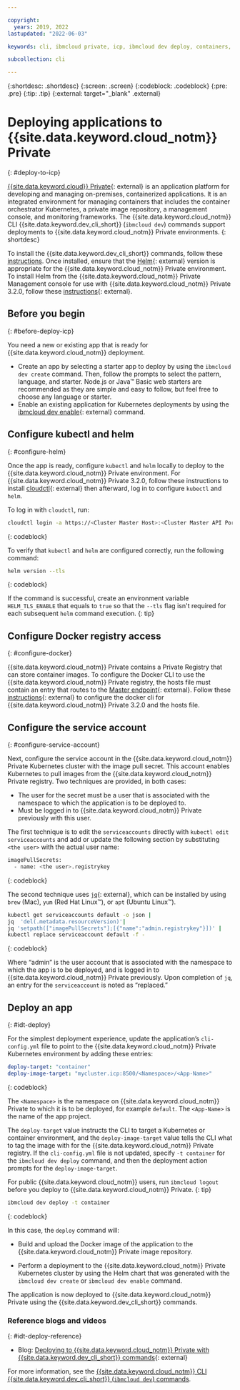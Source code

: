 ```yaml
---

copyright:
  years: 2019, 2022
lastupdated: "2022-06-03"

keywords: cli, ibmcloud private, icp, ibmcloud dev deploy, containers, kubernetes, ibmcloud dev, cli blog, cli video, cli reference

subcollection: cli

---
```



{:shortdesc: .shortdesc}
{:screen: .screen}
{:codeblock: .codeblock}
{:pre: .pre}
{:tip: .tip}
{:external: target="_blank" .external}

# Deploying applications to {{site.data.keyword.cloud_notm}} Private
{: #deploy-to-icp}

[{{site.data.keyword.cloud}} Private](https://www.ibm.com/developerworks/community/groups/service/html/communityoverview?communityUuid=fe25b4ef-ea6a-4d86-a629-6f87ccf4649e){: external} is an application platform for developing and managing on-premises, containerized applications. It is an integrated environment for managing containers that includes the container orchestrator Kubernetes, a private image repository, a management console, and monitoring frameworks. The {{site.data.keyword.cloud_notm}} CLI {{site.data.keyword.dev_cli_short}} (`ibmcloud dev`) commands support deployments to {{site.data.keyword.cloud_notm}} Private environments.
{: shortdesc}

To install the {{site.data.keyword.dev_cli_short}} commands, follow these [instructions](/docs/cli?topic=cli-install-devtools-manually). Once installed, ensure that the [Helm](https://www.ibm.com/cloud/blog/deploying-ibm-cloud-private-ibm-cloud-developer-tools-cli){: external} version is appropriate for the {{site.data.keyword.cloud_notm}} Private environment. To install Helm from the {{site.data.keyword.cloud_notm}} Private Management console for use with {{site.data.keyword.cloud_notm}} Private 3.2.0, follow these [instructions](https://www.ibm.com/support/knowledgecenter/SSBS6K_3.2.0/app_center/create_helm_cli.html){: external}.

## Before you begin
{: #before-deploy-icp}

You need a new or existing app that is ready for {{site.data.keyword.cloud_notm}} deployment.

* Create an app by selecting a starter app to deploy by using the `ibmcloud dev create` command. Then, follow the prompts to select the pattern, language, and starter. Node.js or Java&trade; Basic web starters are recommended as they are simple and easy to follow, but feel free to choose any language or starter.
* Enable an existing application for Kubernetes deployments by using the [ibmcloud dev enable](https://www.ibm.com/blogs/cloud-archive/2017/09/enable-existing-projects-ibm-cloud-ibm-cloud-developer-tools-cli/){: external} command.

## Configure kubectl and helm
{: #configure-helm}

Once the app is ready, configure `kubectl` and `helm` locally to deploy to the {{site.data.keyword.cloud_notm}} Private environment. For {{site.data.keyword.cloud_notm}} Private 3.2.0, follow these instructions to install [cloudctl](https://www.ibm.com/support/knowledgecenter/SSBS6K_3.2.0/manage_cluster/install_cli.html){: external} then afterward, log in to configure `kubectl` and `helm`.

To log in with `cloudctl`, run:
```bash
cloudctl login -a https://<Cluster Master Host>:<Cluster Master API Port> --skip-ssl-validation
```
{: codeblock}

To verify that `kubectl` and `helm` are configured correctly, run the following command:
```bash
helm version --tls
```
{: codeblock}

If the command is successful, create an environment variable `HELM_TLS_ENABLE` that equals to `true` so that the `--tls` flag isn't required for each subsequent `helm` command execution.
{: tip}

## Configure Docker registry access
{: #configure-docker}

{{site.data.keyword.cloud_notm}} Private contains a Private Registry that can store container images. To configure the Docker CLI to use the {{site.data.keyword.cloud_notm}} Private registry, the hosts file must contain an entry that routes to the [Master endpoint](https://www.ibm.com/support/knowledgecenter/SSBS6K_3.2.0/manage_cluster/cluster_endpoints.html#master){: external}. Follow these [instructions](https://www.ibm.com/support/knowledgecenter/SSBS6K_3.2.0/manage_images/configuring_docker_cli.html){: external} to configure the docker cli for {{site.data.keyword.cloud_notm}} Private 3.2.0 and the hosts file.

## Configure the service account
{: #configure-service-account}

Next, configure the service account in the {{site.data.keyword.cloud_notm}} Private Kubernetes cluster with the image pull secret. This account enables Kubernetes to pull images from the {{site.data.keyword.cloud_notm}} Private registry. Two techniques are provided, in both cases:

 - The user for the secret must be a user that is associated with the namespace to which the application is to be deployed to.
 - Must be logged in to {{site.data.keyword.cloud_notm}} Private previously with this user.

The first technique is to edit the `serviceaccounts` directly with `kubectl edit serviceaccounts` and add or update the following section by substituting `<the user>` with the actual user name:

```bash
imagePullSecrets:
  - name: <the user>.registrykey
```
{: codeblock}

The second technique uses [`jq`](https://stedolan.github.io/jq/){: external}, which can be installed by using `brew` (Mac), `yum` (Red Hat Linux&trade;), or `apt` (Ubuntu Linux&trade;).

```bash
kubectl get serviceaccounts default -o json |
jq  'del(.metadata.resourceVersion)'|
jq 'setpath(["imagePullSecrets"];[{"name":"admin.registrykey"}])' |
kubectl replace serviceaccount default -f -
```
{: codeblock}

Where “admin” is the user account that is associated with the namespace to which the app is to be deployed, and is logged in to {{site.data.keyword.cloud_notm}} Private previously. Upon completion of `jq`, an entry for the `serviceaccount` is noted as “replaced.”

## Deploy an app
{: #idt-deploy}

For the simplest deployment experience, update the application’s `cli-config.yml` file to point to the {{site.data.keyword.cloud_notm}} Private Kubernetes environment by adding these entries:

```yaml
deploy-target: "container"
deploy-image-target: "mycluster.icp:8500/<Namespace>/<App-Name>"
```
{: codeblock}

The `<Namespace>` is the namespace on {{site.data.keyword.cloud_notm}} Private to which it is to be deployed, for example `default`. The `<App-Name>` is the name of the app project.

The `deploy-target` value instructs the CLI to target a Kubernetes or container environment, and the `deploy-image-target` value tells the CLI what to tag the image with for the {{site.data.keyword.cloud_notm}} Private registry. If the `cli-config.yml` file is not updated, specify `-t container` for the `ibmcloud dev deploy` command, and then the deployment action prompts for the `deploy-image-target`.

For public {{site.data.keyword.cloud_notm}} users, run `ibmcloud logout` before you deploy to {{site.data.keyword.cloud_notm}} Private.
{: tip}

```bash
ibmcloud dev deploy -t container
```
{: codeblock}

In this case, the `deploy` command will:

 - Build and upload the Docker image of the application to the {{site.data.keyword.cloud_notm}} Private image repository.

 - Perform a deployment to the {{site.data.keyword.cloud_notm}} Private Kubernetes cluster by using the Helm chart that was generated with the `ibmcloud dev create` or `ibmcloud dev enable` command.

The application is now deployed to {{site.data.keyword.cloud_notm}} Private using the {{site.data.keyword.dev_cli_short}} commands.

### Reference blogs and videos
{: #idt-deploy-reference}

- Blog: [Deploying to {{site.data.keyword.cloud_notm}} Private with {{site.data.keyword.dev_cli_short}} commands](https://www.ibm.com/cloud/blog/deploying-ibm-cloud-private-ibm-cloud-developer-tools-cli){: external}

For more information, see the [{{site.data.keyword.cloud_notm}} CLI {{site.data.keyword.dev_cli_short}} (`ibmcloud dev`) commands](/docs/cli?topic=cli-idt-cli).
